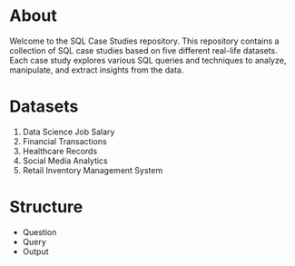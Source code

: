# About
Welcome to the SQL Case Studies repository. This repository contains a collection of SQL case studies based on five different real-life datasets. Each case study explores various SQL queries and techniques to analyze, manipulate, and extract insights from the data.
# Datasets
1. Data Science Job Salary
2. Financial Transactions
3. Healthcare Records
4. Social Media Analytics
5. Retail Inventory Management System
# Structure
* Question
* Query
* Output
